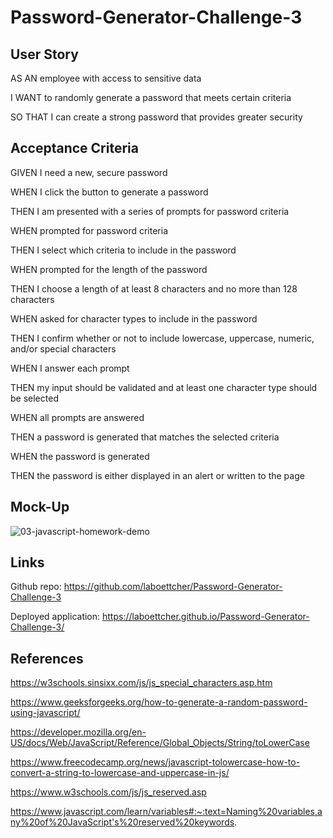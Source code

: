 # Password-Generator-Challenge-3

## User Story

AS AN employee with access to sensitive data

I WANT to randomly generate a password that meets certain criteria

SO THAT I can create a strong password that provides greater security

## Acceptance Criteria

GIVEN I need a new, secure password

WHEN I click the button to generate a password

THEN I am presented with a series of prompts for password criteria

WHEN prompted for password criteria

THEN I select which criteria to include in the password

WHEN prompted for the length of the password

THEN I choose a length of at least 8 characters and no more than 128 characters

WHEN asked for character types to include in the password

THEN I confirm whether or not to include lowercase, uppercase, numeric, and/or special characters

WHEN I answer each prompt

THEN my input should be validated and at least one character type should be selected

WHEN all prompts are answered

THEN a password is generated that matches the selected criteria

WHEN the password is generated

THEN the password is either displayed in an alert or written to the page

## Mock-Up

![03-javascript-homework-demo](https://user-images.githubusercontent.com/114205917/199165161-cfff4ad9-794b-4540-992f-524a0187c9bc.png)


## Links

Github repo: https://github.com/laboettcher/Password-Generator-Challenge-3

Deployed application: https://laboettcher.github.io/Password-Generator-Challenge-3/ 

## References

https://w3schools.sinsixx.com/js/js_special_characters.asp.htm

https://www.geeksforgeeks.org/how-to-generate-a-random-password-using-javascript/

https://developer.mozilla.org/en-US/docs/Web/JavaScript/Reference/Global_Objects/String/toLowerCase

https://www.freecodecamp.org/news/javascript-tolowercase-how-to-convert-a-string-to-lowercase-and-uppercase-in-js/

https://www.w3schools.com/js/js_reserved.asp

https://www.javascript.com/learn/variables#:~:text=Naming%20variables,any%20of%20JavaScript's%20reserved%20keywords.
